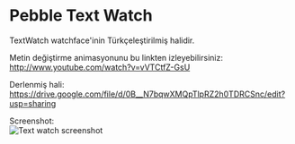 Pebble Text Watch
=================

TextWatch watchface'inin Türkçeleştirilmiş halidir.

Metin değiştirme animasyonunu bu linkten izleyebilirsiniz: http://www.youtube.com/watch?v=vVTCtfZ-GsU

Derlenmiş hali: https://drive.google.com/file/d/0B__N7bqwXMQpTlpRZ2h0TDRCSnc/edit?usp=sharing

Screenshot:  
![Text watch screenshot](https://raw.github.com/pebble-tr/PebbleTextWatch-tr/master/pebble.jpg)
